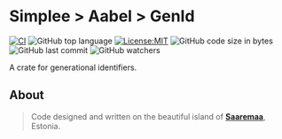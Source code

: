 # Simplee > Aabel > GenId

[![CI][ci-badge]][ci-url]
![GitHub top language][lang-badge]
[![License:MIT][license-badge]][license-url]
![GitHub code size in bytes][size-badge]
![GitHub last commit][last-commit-badge]
![GitHub watchers][watchers-badge]

A crate for generational identifiers.

## About
> Code designed and written on the beautiful island of [**Saaremaa**][url_estonia], Estonia.

[crates-url]: https://crates.io/crates/aabel-genid
[ci-badge]: https://github.com/veminovici/aabel-genid/actions/workflows/ci.yml/badge.svg?branch=main
[ci-url]: https://github.com/veminovici/aabel-genid/actions/workflows/ci.yml
[lang-badge]: https://img.shields.io/github/languages/top/veminovici/aabel-genid
[license-badge]: https://img.shields.io/badge/License-MIT-yellow.svg
[license-url]: https://opensource.org/licenses/MIT
[size-badge]: https://img.shields.io/github/languages/code-size/veminovici/aabel-genid
[last-commit-badge]: https://img.shields.io/github/last-commit/veminovici/aabel-genid
[watchers-badge]: https://img.shields.io/github/watchers/veminovici/aabel-genid
[url_estonia]: https://goo.gl/maps/DmB9ewY2R3sPGFnTA
